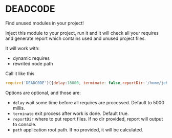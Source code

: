 # DEADC0DE

Find unused modules in your project!

Inject this module to your project, run it and it will check all your requires
 and generate report which contains used and unused project files.

It will work with:

* dynamic requires
* rewrited node path

Call it like this

```javascript
require('DEADC0DE')({delay:18000, terminate: false,reportDir:'/home/jehy/tmp'});
```

Options are optional, and those are:

* `delay` wait some time before all requires are processed. Default to 5000 millis.
* `terminate` exit process after work is done. Default true.
* `reportDir` where to put report files. If no dir provided, report will output to console.
* `path` application root path. If no provided, it will be calculated.